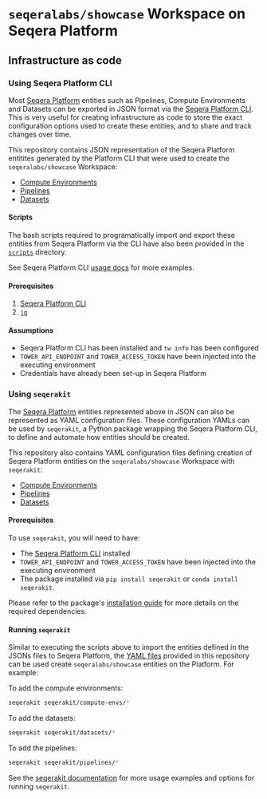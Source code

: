 # `seqeralabs/showcase` Workspace on Seqera Platform

## Infrastructure as code

### Using Seqera Platform CLI

Most [Seqera Platform](https://seqera.io/platform/) entities such as Pipelines, Compute Environments and Datasets can be exported in JSON format via the [Seqera Platform CLI](https://github.com/seqeralabs/tower-cli#nextflow-tower-cli). This is very useful for creating infrastructure as code to store the exact configuration options used to create these entities, and to share and track changes over time.

This repository contains JSON representation of the Seqera Platform entitites generated by the Platform CLI that were used to create the `seqeralabs/showcase` Workspace:

- [Compute Environments](compute-envs)
- [Pipelines](pipelines)
- [Datasets](datasets)

#### Scripts

The bash scripts required to programatically import and export these entities from Seqera Platform via the CLI have also been provided in the [`scripts`](scripts) directory.

See Seqera Platform CLI [usage docs](https://github.com/seqeralabs/tower-cli/blob/master/USAGE.md#usage-examples) for more examples.

#### Prerequisites

1. [Seqera Platform CLI](https://github.com/seqeralabs/tower-cli#1-installation)
2. [`jq`](https://stedolan.github.io/jq/)

#### Assumptions

- Seqera Platform CLI has been installed and `tw info` has been configured
- `TOWER_API_ENDPOINT` and `TOWER_ACCESS_TOKEN` have been injected into the executing environment
- Credentials have already been set-up in Seqera Platform

### Using `seqerakit`

The [Seqera Platform](https://https://seqera.io/platform/) entities represented above in JSON can also be represented as YAML configuration files. These configuration YAMLs can be used by `seqerakit`, a Python package wrapping the Seqera Platform CLI, to define and automate how entities should be created.

This repository also contains YAML configuration files defining creation of Seqera Platform entities on the `seqeralabs/showcase` Workspace with `seqerakit`:

- [Compute Environments](seqerakit/compute-envs/)
- [Pipelines](seqerakit/pipelines/)
- [Datasets](seqerakit/datasets/)

#### Prerequisites

To use `seqerakit`, you will need to have:

- The [Seqera Platform CLI](https://github.com/seqeralabs/tower-cli#1-installation) installed
- `TOWER_API_ENDPOINT` and `TOWER_ACCESS_TOKEN` have been injected into the executing environment
- The package installed via `pip install seqerakit` or `conda install seqerakit`.

Please refer to the package's [installation guide](docs/installation.md) for more details on the required dependencies.

#### Running `seqerakit`

Similar to executing the scripts above to import the entities defined in the JSONs files to Seqera Platform, the [YAML files](#using-seqerakit) provided in this repository can be used create `seqeralabs/showcase` entities on the Platform. For example:

To add the compute environments:

```bash
seqerakit seqerakit/compute-envs/*
```

To add the datasets:

```bash
seqerakit seqerakit/datasets/*
```

To add the pipelines:

```bash
seqerakit seqerakit/pipelines/*
```

See the [seqerakit documentation](https://github.com/seqeralabs/seqera-kit#-seqerakit) for more usage examples and options for running `seqerakit`.
